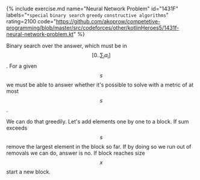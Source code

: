 {% include exercise.md name="Neural Network Problem" id="1431F" labels="`*special` `binary search` `greedy` `constructive algorithms`" rating=2100
   code="https://github.com/akoprow/competetive-programming/blob/master/src/codeforces/other/kotlinHeroes5/1431f-neural-network-problem.kt" %}

Binary search over the answer, which must be in $$[0 .. \sum_i a_i]$$. For a given $$s$$ we must be able to answer whether it's possible to solve with a metric of at most $$s$$.

We can do that greedily.  Let's add elements one by one to a block.  If sum exceeds $$s$$ remove the largest element in the block so far.  If by doing so we run out of removals we can do, answer is no.  If block reaches size $$x$$ start a new block.
